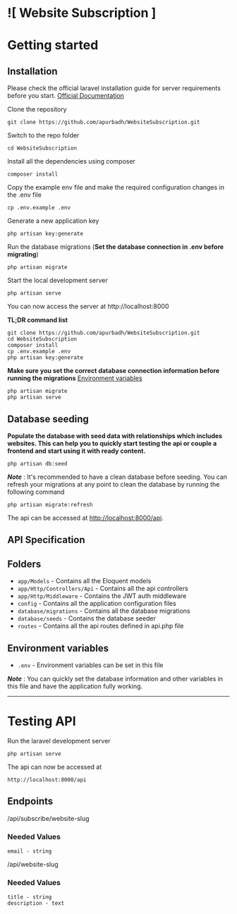 # ![ Website Subscription ]

# Getting started

## Installation

Please check the official laravel installation guide for server requirements before you start. [Official Documentation](https://laravel.com/docs/8.x/installation#installation)


Clone the repository

    git clone https://github.com/apurbadh/WebsiteSubscription.git

Switch to the repo folder

    cd WebsiteSubscription

Install all the dependencies using composer

    composer install

Copy the example env file and make the required configuration changes in the .env file

    cp .env.example .env

Generate a new application key

    php artisan key:generate


Run the database migrations (**Set the database connection in .env before migrating**)

    php artisan migrate

Start the local development server

    php artisan serve

You can now access the server at http://localhost:8000

**TL;DR command list**

    git clone https://github.com/apurbadh/WebsiteSubscription.git
    cd WebsiteSubscription
    composer install
    cp .env.example .env
    php artisan key:generate
    
**Make sure you set the correct database connection information before running the migrations** [Environment variables](#environment-variables)

    php artisan migrate
    php artisan serve

## Database seeding

**Populate the database with seed data with relationships which includes websites. This can help you to quickly start testing the api or couple a frontend and start using it with ready content.**


    php artisan db:seed

***Note*** : It's recommended to have a clean database before seeding. You can refresh your migrations at any point to clean the database by running the following command

    php artisan migrate:refresh
    


The api can be accessed at [http://localhost:8000/api](http://localhost:8000/api).

## API Specification



## Folders

- `app/Models` - Contains all the Eloquent models
- `app/Http/Controllers/Api` - Contains all the api controllers
- `app/Http/Middleware` - Contains the JWT auth middleware
- `config` - Contains all the application configuration files
- `database/migrations` - Contains all the database migrations
- `database/seeds` - Contains the database seeder
- `routes` - Contains all the api routes defined in api.php file


## Environment variables

- `.env` - Environment variables can be set in this file

***Note*** : You can quickly set the database information and other variables in this file and have the application fully working.

----------

# Testing API

Run the laravel development server

    php artisan serve

The api can now be accessed at

    http://localhost:8000/api


## Endpoints 

/api/subscribe/website-slug 

### Needed Values
```
email - string
```

/api/website-slug

### Needed Values

```
title - string
description - text
```
